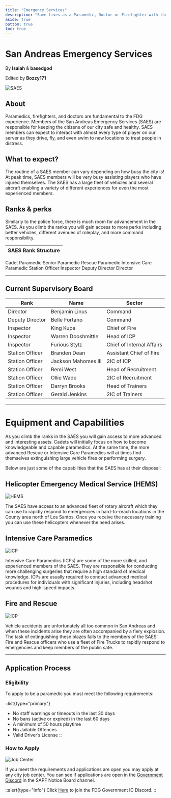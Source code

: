 ```yaml
---
title: "Emergency Services"
description: "Save lives as a Paramedic, Doctor or Firefighter with the San Andreas Emergency Services (SAES). Understand the eligibility requirements and learn how to apply!"
aside: true
bottom: true
toc: true
---
```


# San Andreas Emergency Services

By **Isaiah** & **basedgod**

Edited by **Bozzy171**

![SAES](https://i.imgur.com/96kJgAo.png)

## About

Paramedics, firefighters, and doctors are fundamental to the FDG experience. Members of the San Andreas Emergency Services (SAES) are responsible for keeping the citizens of our city safe and healthy. SAES members can expect to interact with almost every type of player on our server as they drive, fly, and even swim to new locations to treat people in distress.  



## What to expect? 
The routine of a SAES member can vary depending on how busy the city is! At peak time, SAES members will be very busy assisting players who have injured themselves. The SAES has a large fleet of vehicles and several aircraft enabling a variety of different experiences for even the most experienced members. 



## Ranks & perks

Similarly to the police force, there is much room for advancement in the SAES. As you climb the ranks you will gain access to more perks including better vehicles, different avenues of roleplay, and more command responsibility. 

| **SAES Rank Structure** |
|----------|
Cadet
Paramedic
Senior Paramedic
Rescue Paramedic
Intensive Care Paramedic
Station Officer
Inspector
Deputy Director
Director

---


## Current Supervisory Board

| **Rank** | **Name**  | **Sector**  |
|----------|------------------------------|------------------------------|
Director | Benjamin Linus | Command
Deputy Director | Belle Fortano | Command
Inspector | King Kupa | Chief of Fire
Inspector | Warren Dooshmittle | Head of ICP
Inspector | Furious Stylz | Chief of Internal Affairs
Station Officer | Branden Dean | Assistant Chief of Fire
Station Officer | Jackson Mahomes III | 2IC of ICP
Station Officer | Remi West | Head of Recruitment
Station Officer | Ollie Wade | 2IC of Recruitment
Station Officer | Darryn Brooks | Head of Trainers
Station Officer | Gerald Jenkins | 2IC of Trainers


---

# Equipment and Capabilities
As you climb the ranks in the SAES you will gain access to more advanced and interesting assets. Cadets will initially focus on how to become knowledgeable and capable paramedics. At the same time, the more advanced Rescue or Intensive Care Paramedics will at times find themselves extinguishing large vehicle fires or performing surgery.

Below are just some of the capabilities that the SAES has at their disposal:


## Helicopter Emergency Medical Service (HEMS)
![HEMS](https://i.imgur.com/NkkwMeU.png)

The SAES have access to an advanced fleet of rotary aircraft which they can use to rapidly respond to emergencies in hard-to-reach locations in the County area north of Los Santos. Once you receive the necessary training you can use these helicopters whenever the need arises.



## Intensive Care Paramedics
![ICP](https://i.imgur.com/lTbYf8b.png)

Intensive Care Paramedics (ICPs) are some of the more skilled, and experienced members of the SAES. They are responsible for conducting more challenging surgeries that require a high standard of medical knowledge. ICPs are usually required to conduct advanced medical procedures for individuals with significant injuries, including headshot wounds and high-speed impacts. 



## Fire and Rescue
![ICP](https://i.imgur.com/1igiMEa.png)

Vehicle accidents are unfortunately all too common in San Andreas and when these incidents arise they are often accompanied by a fiery explosion. The task of extinguishing these blazes falls to the members of the SAES’ Fire and Rescue officers who use a fleet of Fire Trucks to rapidly respond to emergencies and keep members of the public safe. 

---

## Application Process


### Eligibility
To apply to be a paramedic you must meet the following requirements:

::list{type="primary"}
- No staff warnings or timeouts in the last 30 days
- No bans (active or expired) in the last 60 days
- A minimum of 50 hours playtime
- No Jailable Offences
- Valid Driver’s License
::

### How to Apply
![Job Center](https://i.imgur.com/6TwhlDF.jpg)


If you meet the requirements and applications are open you may apply at any city job center. You can see if applications are open in the [Government Discord](https://discord.com/invite/UMfASun3A4) in the SAPF Notice Board channel.



::alert{type="info"}
Click [Here](https://discord.com/invite/UMfASun3A4) to join the FDG Government IC Discord.
::
